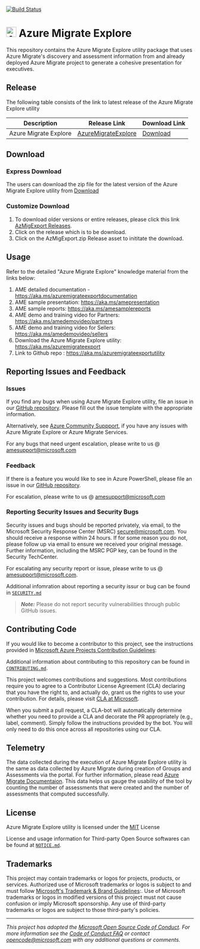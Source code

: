 [![Build Status](https://dev.azure.com/AzureMigrate-OpenSource/azure-migrate-export/_apis/build/status/Azure.azure-migrate-export?branchName=main)](https://dev.azure.com/AzureMigrate-OpenSource/azure-migrate-export/_build/latest?definitionId=1&branchName=main)
# <img src="./src/icons/azure_migrate_icon_logo.png" alt="Azure Migrate Icon" style="width:27px; height=27px"> Azure Migrate Explore

This repository contains the Azure Migrate Explore utility package that uses Azure Migrate's discovery and assessment information from and already deployed Azure Migrate project to generate a cohesive presentation for executives.

## Release
The following table consists of the link to latest release of the Azure Migrate Explore utility

Description          | Release Link | Download Link
---------------------|--------------|--------------
Azure Migrate Explore |  [AzureMigrateExplore][LatestReleaseLink] | [Download][DownloadLink]

## Download

### Express Download
The users can download the zip file for the latest version of the Azure Migrate Explore utility from [Download][DownloadLink]

### Customize Download
1. To download older versions or entire releases, please click this link [AzMigExport Releases][AllReleasesLink].
2. Click on the release which is to be download.
3. Click on the AzMigExport.zip Release asset to inititate the download.

## Usage
Refer to the detailed "Azure Migrate Explore" knowledge material from the links below:
1. AME detailed documentation - https://aka.ms/azuremigrateexportdocumentation
2. AME sample presentation: https://aka.ms/amepresentation
3. AME sample reports: https://aka.ms/amesamplereports
4. AME demo and training video for Partners: https://aka.ms/amedemovideo/partners
5. AME demo and training video for Sellers: https://aka.ms/amedemovideo/sellers
5. Download the Azure Migrate Explore utility: https://aka.ms/azuremigrateexport 
6. Link to Github repo : https://aka.ms/azuremigrateexportutility

## Reporting Issues and Feedback

### Issues
If you find any bugs when using Azure Migrate Explore utility, file an issue in our [GitHub repository][GithubRepositoryIssues]. Please fill out the issue template with the appropriate information.

Alternatively, see [Azure Community Suppport][AzureCommunitySupportLink], if you have any issues with Azure Migrate Explore or Azure Migrate Services.

For any bugs that need urgent escalation, please write to us @ amesupport@microsoft.com

### Feedback
If there is a feature you would like to see in Azure PowerShell, please file an issue in our [GitHub repository][GithubRepositoryIssues].

For escalation, please write to us @ amesupport@microsoft.com

### Reporting Security Issues and Security Bugs

Security issues and bugs should be reported privately, via email, to the Microsoft Security Response Center (MSRC) secure@microsoft.com. You should receive a response within 24 hours. If for some reason you do not, please follow up via email to ensure we received your original message. Further information, including the MSRC PGP key, can be found in the Security TechCenter.

For escalating any security report or issue, please write to us @ amesupport@microsoft.com.

Additional infomration about reporting a security issur or bug can be found in [`SECURITY.md`][SecurityMarkDown]

> **_Note:_** Please do not report security vulnerabilities through public GitHub issues.

## Contributing Code
If you would like to become a contributor to this project, see the instructions provided in [Microsoft Azure Projects Contribution Guidelines][AzureProjectContributionGuidelinesLink]:

Additional information about contributing to this repository can be found in [`CONTRIBUTING.md`][ContributingMarkDown].

This project welcomes contributions and suggestions. Most contributions require you to agree to a Contributor License Agreement (CLA) declaring that you have the right to, and actually do, grant us the rights to use your contribution. For details, please visit [CLA at Microsoft][CLAMicrosoftLink].

When you submit a pull request, a CLA-bot will automatically determine whether you need to provide a CLA and decorate the PR appropriately (e.g., label, comment). Simply follow the instructions provided by the bot. You will only need to do this once across all repositories using our CLA.

## Telemetry
The data collected during the execution of Azure Migrate Explore utility is the same as data collected by Azure Migrate during creation of Groups and Assessments via the portal. For further information, please read [Azure Migrate Documentaion][AzureMigrateDocumentationLink].
This data helps us gauge the usability of the tool by counting the number of assessments that were created and the number of assessments that computed successfully.

## License
Azure Migrate Explore utility is licensed under the [MIT][License] License

License and usage information for Third-party Open Source softwares can be found at [`NOTICE.md`][NoticeMarkDown].

## Trademarks

This project may contain trademarks or logos for projects, products, or services. Authorized use of Microsoft trademarks or logos is subject to and must follow [Microsoft's Trademark & Brand Guidelines][MicrosoftTrademarAndBrandGuidelinesLink]:. Use of Microsoft trademarks or logos in modified versions of this project must not cause confusion or imply Microsoft sponsorship. Any use of third-party trademarks or logos are subject to those third-party's policies.

---
_This project has adopted the [Microsoft Open Source Code of Conduct][CodeOfConduct]. For more information see the [Code of Conduct FAQ][CodeOfConductFaq] or contact opencode@microsoft.com with any additional questions or comments._


<!-- References -->

<!-- Local -->
[LatestReleaseLink]: https://github.com/Azure/azure-migrate-explore/releases/latest
[DownloadLink]: https://aka.ms/azuremigrateexplore
[AllReleasesLink]: https://github.com/Azure/azure-migrate-explore/releases

[NoticeMarkDown]: https://github.com/Azure/azure-migrate-explore/blob/main/NOTICE.md
[SecurityMarkDown]: https://github.com/Azure/azure-migrate-explore/blob/main/SECURITY.md
[ContributingMarkDown]: https://github.com/Azure/azure-migrate-explore/blob/main/CONTRIBUTING.md
[License]: https://github.com/Azure/azure-migrate-explore/blob/main/LICENSE
[GithubRepositoryIssues]: (https://github.com/Azure/azure-migrate-explore/issues)

<!-- Global -->
[AzureCommunitySupportLink]: https://aka.ms/azurecommunitysupport
[AzureProjectContributionGuidelinesLink]: https://opensource.microsoft.com/collaborate/
[CLAMicrosoftLink]: https://cla.opensource.microsoft.com/
[MicrosoftTrademarAndBrandGuidelinesLink]: https://www.microsoft.com/legal/intellectualproperty/trademarks/usage/general
[CodeOfConductFaq]: https://opensource.microsoft.com/codeofconduct/faq/
[CodeOfConduct]: https://opensource.microsoft.com/codeofconduct/
[AzureMigrateDocumentationLink]: https://learn.microsoft.com/en-us/azure/migrate/
